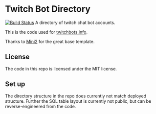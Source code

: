 # Twitch Bot Directory
[![Build Status](https://travis-ci.org/freaktechnik/twitchbots.svg?branch=mini)](https://travis-ci.org/freaktechnik/twitchbots)
A directory of twitch chat bot accounts.

This is the code used for [twitchbots.info](http://twitchbots.info).

Thanks to [Mini2](https://github.com/panique/mini2) for the great base template.

## License
The code in this repo is licensed under the MIT license.

## Set up
The directory structure in the repo does currently not match deployed structure.
Further the SQL table layout is currently not public, but can be
reverse-engineered from the code.
